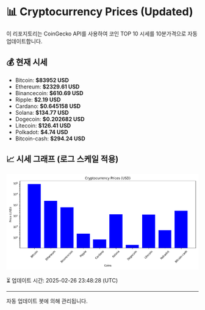 
# 📊 Cryptocurrency Prices (Updated)

이 리포지토리는 CoinGecko API를 사용하여 코인 TOP 10 시세를 10분가격으로 자동 업데이트합니다.

## 💰 현재 시세
- Bitcoin: **$83952 USD**
- Ethereum: **$2329.61 USD**
- Binancecoin: **$610.69 USD**
- Ripple: **$2.19 USD**
- Cardano: **$0.645158 USD**
- Solana: **$134.77 USD**
- Dogecoin: **$0.202682 USD**
- Litecoin: **$126.41 USD**
- Polkadot: **$4.74 USD**
- Bitcoin-cash: **$294.24 USD**

## 📈 시세 그래프 (로그 스케일 적용)
![Crypto Prices](crypto_prices.png)

⏳ 업데이트 시간: 2025-02-26 23:48:28 (UTC)

---
자동 업데이트 봇에 의해 관리됩니다.
